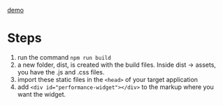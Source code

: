 [demo](https://mf-perfomance.netlify.app/)  
# Steps
1. run the command `npm run build`
2. a new folder, dist, is created with the build files. Inside dist -> assets, you have the .js and .css files.
3. import these static files in the `<head>` of your target application
4. add `<div id="performance-widget"></div>` to the markup where you want the widget. 
